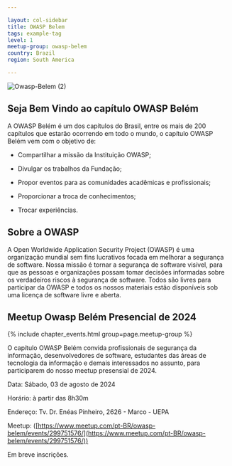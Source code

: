 ```yaml
---

layout: col-sidebar
title: OWASP Belem
tags: example-tag
level: 1
meetup-group: owasp-belem
country: Brazil
region: South America

---
```

![Owasp-Belem (2)](https://user-images.githubusercontent.com/16158526/117233453-897c0380-adf9-11eb-9532-be5cc93f5085.png)


## Seja Bem Vindo ao capítulo OWASP Belém

A OWASP Belém é um dos capítulos do Brasil, entre os mais de 200 capítulos que estarão ocorrendo em todo o mundo, o capítulo OWASP Belém vem com o objetivo de:


- Compartilhar a missão da Instituição OWASP;

- Divulgar os trabalhos da Fundação;

- Propor eventos para as comunidades acadêmicas e profissionais;

- Proporcionar a troca de conhecimentos;

- Trocar experiências. 

## Sobre a OWASP

A Open Worldwide Application Security Project (OWASP) é uma organização mundial sem fins lucrativos focada em melhorar a segurança de software. Nossa missão é tornar a segurança de software visível, para que as pessoas e organizações possam tomar decisões informadas sobre os verdadeiros riscos à segurança de software. Todos são livres para participar da OWASP e todos os nossos materiais estão disponíveis sob uma licença de software livre e aberta.


## Meetup Owasp Belém  Presencial de 2024

{% include chapter_events.html group=page.meetup-group %}

O capítulo OWASP Belém convida profissionais de segurança da informação, desenvolvedores de software, estudantes das áreas de tecnologia da informação e demais interessados no assunto, para participarem do nosso  meetup presensial de 2024.

Data: Sábado, 03 de agosto de 2024

Horário: à partir das 8h30m

Endereço: Tv. Dr. Enéas Pinheiro, 2626 - Marco - UEPA

Meetup: ([https://www.meetup.com/pt-BR/owasp-belem/events/299751576/](https://www.meetup.com/pt-BR/owasp-belem/events/299751576/))

Em breve inscrições.
